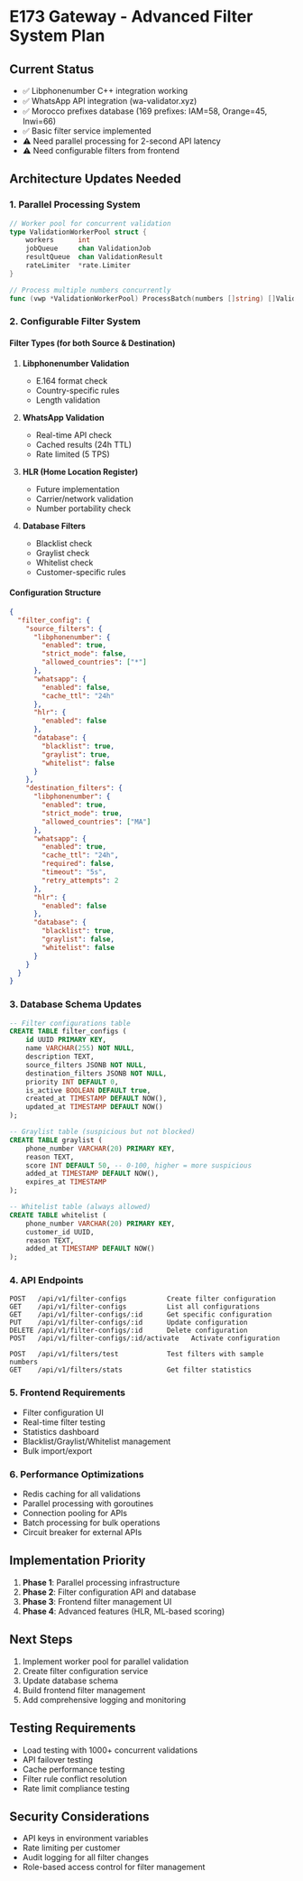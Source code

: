 # E173 Gateway - Advanced Filter System Plan

## Current Status
- ✅ Libphonenumber C++ integration working
- ✅ WhatsApp API integration (wa-validator.xyz)
- ✅ Morocco prefixes database (169 prefixes: IAM=58, Orange=45, Inwi=66)
- ✅ Basic filter service implemented
- ⚠️  Need parallel processing for 2-second API latency
- ⚠️  Need configurable filters from frontend

## Architecture Updates Needed

### 1. Parallel Processing System
```go
// Worker pool for concurrent validation
type ValidationWorkerPool struct {
    workers      int
    jobQueue     chan ValidationJob
    resultQueue  chan ValidationResult
    rateLimiter  *rate.Limiter
}

// Process multiple numbers concurrently
func (vwp *ValidationWorkerPool) ProcessBatch(numbers []string) []ValidationResult
```

### 2. Configurable Filter System

#### Filter Types (for both Source & Destination)
1. **Libphonenumber Validation**
   - E.164 format check
   - Country-specific rules
   - Length validation

2. **WhatsApp Validation**
   - Real-time API check
   - Cached results (24h TTL)
   - Rate limited (5 TPS)

3. **HLR (Home Location Register)**
   - Future implementation
   - Carrier/network validation
   - Number portability check

4. **Database Filters**
   - Blacklist check
   - Graylist check
   - Whitelist check
   - Customer-specific rules

#### Configuration Structure
```json
{
  "filter_config": {
    "source_filters": {
      "libphonenumber": {
        "enabled": true,
        "strict_mode": false,
        "allowed_countries": ["*"]
      },
      "whatsapp": {
        "enabled": false,
        "cache_ttl": "24h"
      },
      "hlr": {
        "enabled": false
      },
      "database": {
        "blacklist": true,
        "graylist": true,
        "whitelist": false
      }
    },
    "destination_filters": {
      "libphonenumber": {
        "enabled": true,
        "strict_mode": true,
        "allowed_countries": ["MA"]
      },
      "whatsapp": {
        "enabled": true,
        "cache_ttl": "24h",
        "required": false,
        "timeout": "5s",
        "retry_attempts": 2
      },
      "hlr": {
        "enabled": false
      },
      "database": {
        "blacklist": true,
        "graylist": false,
        "whitelist": false
      }
    }
  }
}
```

### 3. Database Schema Updates
```sql
-- Filter configurations table
CREATE TABLE filter_configs (
    id UUID PRIMARY KEY,
    name VARCHAR(255) NOT NULL,
    description TEXT,
    source_filters JSONB NOT NULL,
    destination_filters JSONB NOT NULL,
    priority INT DEFAULT 0,
    is_active BOOLEAN DEFAULT true,
    created_at TIMESTAMP DEFAULT NOW(),
    updated_at TIMESTAMP DEFAULT NOW()
);

-- Graylist table (suspicious but not blocked)
CREATE TABLE graylist (
    phone_number VARCHAR(20) PRIMARY KEY,
    reason TEXT,
    score INT DEFAULT 50, -- 0-100, higher = more suspicious
    added_at TIMESTAMP DEFAULT NOW(),
    expires_at TIMESTAMP
);

-- Whitelist table (always allowed)
CREATE TABLE whitelist (
    phone_number VARCHAR(20) PRIMARY KEY,
    customer_id UUID,
    reason TEXT,
    added_at TIMESTAMP DEFAULT NOW()
);
```

### 4. API Endpoints
```
POST   /api/v1/filter-configs          Create filter configuration
GET    /api/v1/filter-configs          List all configurations
GET    /api/v1/filter-configs/:id      Get specific configuration
PUT    /api/v1/filter-configs/:id      Update configuration
DELETE /api/v1/filter-configs/:id      Delete configuration
POST   /api/v1/filter-configs/:id/activate   Activate configuration

POST   /api/v1/filters/test            Test filters with sample numbers
GET    /api/v1/filters/stats           Get filter statistics
```

### 5. Frontend Requirements
- Filter configuration UI
- Real-time filter testing
- Statistics dashboard
- Blacklist/Graylist/Whitelist management
- Bulk import/export

### 6. Performance Optimizations
- Redis caching for all validations
- Parallel processing with goroutines
- Connection pooling for APIs
- Batch processing for bulk operations
- Circuit breaker for external APIs

## Implementation Priority
1. **Phase 1**: Parallel processing infrastructure
2. **Phase 2**: Filter configuration API and database
3. **Phase 3**: Frontend filter management UI
4. **Phase 4**: Advanced features (HLR, ML-based scoring)

## Next Steps
1. Implement worker pool for parallel validation
2. Create filter configuration service
3. Update database schema
4. Build frontend filter management
5. Add comprehensive logging and monitoring

## Testing Requirements
- Load testing with 1000+ concurrent validations
- API failover testing
- Cache performance testing
- Filter rule conflict resolution
- Rate limit compliance testing

## Security Considerations
- API keys in environment variables
- Rate limiting per customer
- Audit logging for all filter changes
- Role-based access control for filter management